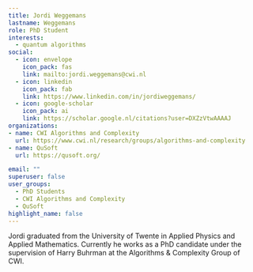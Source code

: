 ```yaml
---
title: Jordi Weggemans
lastname: Weggemans
role: PhD Student
interests:
  - quantum algorithms
social:
  - icon: envelope
    icon_pack: fas
    link: mailto:jordi.weggemans@cwi.nl
  - icon: linkedin
    icon_pack: fab
    link: https://www.linkedin.com/in/jordiweggemans/
  - icon: google-scholar
    icon_pack: ai
    link: https://scholar.google.nl/citations?user=DXZzVtwAAAAJ
organizations:
- name: CWI Algorithms and Complexity
  url: https://www.cwi.nl/research/groups/algorithms-and-complexity
- name: QuSoft
  url: https://qusoft.org/

email: ""
superuser: false
user_groups:
  - PhD Students
  - CWI Algorithms and Complexity
  - QuSoft
highlight_name: false
---
```


Jordi graduated from the University of Twente in Applied Physics and Applied Mathematics. Currently he works as a PhD candidate under the supervision of Harry Buhrman at the Algorithms & Complexity Group of CWI.
